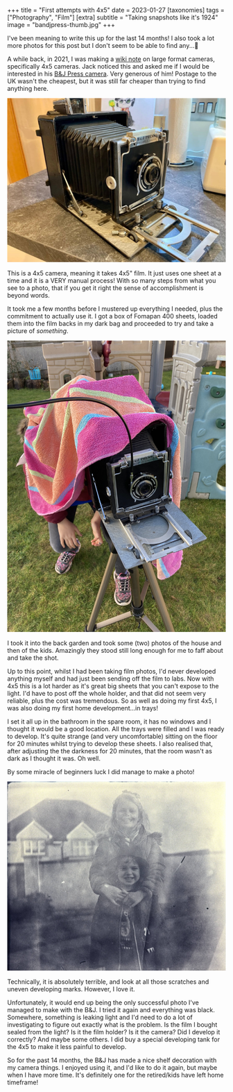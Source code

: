 +++
title =  "First attempts with 4x5"
date =  2023-01-27
[taxonomies]
tags =  ["Photography", "Film"]
[extra]
subtitle =  "Taking snapshots like it's 1924"
image = "bandjpress-thumb.jpg"
+++

I've been meaning to write this up for the last 14 months! I also took a lot more photos for this post but I don't seem to be able to find any...🤷

A while back, in 2021, I was making a [wiki note](https://wiki.alexjj.com/#LargeFormat) on large format cameras, specifically 4x5 cameras. Jack noticed this and asked me if I would be interested in his [B&J Press camera](https://wiki.baty.net/#Burke%20&%20James%20Press%20Camera). Very generous of him! Postage to the UK wasn't the cheapest, but it was still far cheaper than trying to find anything here.

![Burke and James Press Camera](bandjpress-thumb.jpg "Burke and James Press Camera")

This is a 4x5 camera, meaning it takes 4x5" film. It just uses one sheet at a time and it is a VERY manual process! With so many steps from what you see to a photo, that if you get it right the sense of accomplishment is beyond words.

It took me a few months before I mustered up everything I needed, plus the commitment to actually use it. I got a box of Fomapan 400 sheets, loaded them into the film backs in my dark bag and proceeded to try and take a picture of *something*.

![Camera on tripod](setup.jpeg "Make shift dark cloth")

I took it into the back garden and took some (two) photos of the house and then of the kids. Amazingly they stood still long enough for me to faff about and take the shot.

Up to this point, whilst I had been taking film photos, I'd never developed anything myself and had just been sending off the film to labs. Now with 4x5 this is a lot harder as it's great big sheets that you can't expose to the light. I'd have to post off the whole holder, and that did not seem very reliable, plus the cost was tremendous. So as well as doing my first 4x5, I was also doing my first home development...in trays!

I set it all up in the bathroom in the spare room, it has no windows and I thought it would be a good location. All the trays were filled and I was ready to develop. It's quite strange (and very uncomfortable) sitting on the floor for 20 minutes whilst trying to develop these sheets. I also realised that, after adjusting the the darkness for 20 minutes, that the room wasn't as dark as I thought it was. Oh well.

By some miracle of beginners luck I did manage to make a photo!

![Kids black and white photo](first-4x5.jpg "That vintage look")

Technically, it is absolutely terrible, and look at all those scratches and uneven developing marks. However, I love it.

Unfortunately, it would end up being the only successful photo I've managed to make with the B&J. I tried it again and everything was black. Somewhere, something is leaking light and I'd need to do a lot of investigating to figure out exactly what is the problem. Is the film I bought sealed from the light? Is it the film holder? Is it the camera? Did I develop it correctly? And maybe some others. I did buy a special developing tank for the 4x5 to make it less painful to develop.

So for the past 14 months, the B&J has made a nice shelf decoration with my camera things. I enjoyed using it, and I'd like to do it again, but maybe when I have more time. It's definitely one for the retired/kids have left home timeframe!
